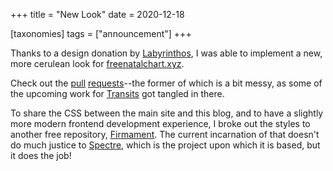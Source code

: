 +++
title = "New Look"
date = 2020-12-18

[taxonomies]
tags = ["announcement"]
+++

Thanks to a design donation by [Labyrinthos](https://labyrinthos.co/), I was able to implement a new, more cerulean look for [freenatalchart.xyz](https://freenatalchart.xyz).

<!-- more -->


Check out the [pull](https://github.com/lfborjas/freenatalchart.xyz/pull/32) [requests](https://github.com/lfborjas/freenatalchart.xyz/pull/33)--the former
of which is a bit messy, as some of the upcoming work for [Transits](https://github.com/lfborjas/freenatalchart.xyz/issues/1) got tangled in there.

To share the CSS between the main site and this blog, and to have a slightly more modern frontend development experience, I broke out the styles to
another free repository, [Firmament](https://github.com/natal-chart/firmament). The current incarnation of that doesn't do much justice to [Spectre](https://github.com/picturepan2/spectre),
which is the project upon which it is based, but it does the job!
